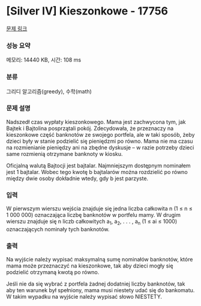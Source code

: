 # [Silver IV] Kieszonkowe - 17756 

[문제 링크](https://www.acmicpc.net/problem/17756) 

### 성능 요약

메모리: 14440 KB, 시간: 108 ms

### 분류

그리디 알고리즘(greedy), 수학(math)

### 문제 설명

<p>Nadszedł czas wypłaty kieszonkowego. Mama jest zachwycona tym, jak Bajtek i Bajtolina posprzątali pokój. Zdecydowała, że przeznaczy na kieszonkowe część banknotów ze swojego portfela, ale w taki sposób, żeby dzieci były w stanie podzielić się pieniędzmi po równo. Mama nie ma czasu na rozmienianie pieniędzy ani na zbędne dyskusje – w razie potrzeby dzieci same rozmienią otrzymane banknoty w kiosku.</p>

<p>Oficjalną walutą Bajtocji jest bajtalar. Najmniejszym dostępnym nominałem jest 1 bajtalar. Wobec tego kwotę b bajtalarów można rozdzielić po równo między dwie osoby dokładnie wtedy, gdy b jest parzyste.</p>

### 입력 

 <p>W pierwszym wierszu wejścia znajduje się jedna liczba całkowita n (1 ≤ n ≤ 1 000 000) oznaczająca liczbę banknotów w portfelu mamy. W drugim wierszu znajduje się n liczb całkowitych a<sub>1</sub>, a<sub>2</sub>, . . . , a<sub>n</sub> (1 ≤ ai ≤ 1000) oznaczających nominały tych banknotów.</p>

### 출력 

 <p>Na wyjście należy wypisać maksymalną sumę nominałów banknotów, które mama może przeznaczyć na kieszonkowe, tak aby dzieci mogły się podzielić otrzymaną kwotą po równo.</p>

<p>Jeśli nie da się wybrać z portfela żadnej dodatniej liczby banknotów, tak aby ten warunek był spełniony, mama musi niestety udać się do bankomatu. W takim wypadku na wyjście należy wypisać słowo NIESTETY.</p>

